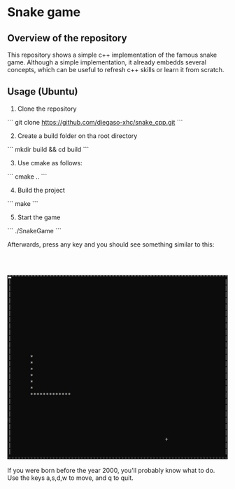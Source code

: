 # Snake game

## Overview of the repository

This repository shows a simple c++ implementation of the famous snake game. Although a simple implementation, it already embedds several concepts, which can be useful to refresh c++ skills or learn it from scratch.

## Usage (Ubuntu)

1. Clone the repository

\`\`\`
git clone https://github.com/diegaso-xhc/snake_cpp.git
\`\`\`

2. Create a build folder on tha root directory

\`\`\`
mkdir build && cd build
\`\`\`

3. Use cmake as follows:

\`\`\`
cmake .. 
\`\`\`

4. Build the project

\`\`\`
make
\`\`\`

5. Start the game

\`\`\`
./SnakeGame
\`\`\`

Afterwards, press any key and you should see something similar to this:

<br />
<br /> 
<p align="center">
   <img src="/Visualizations/snake_sample.PNG" width="700" />
</p>

If you were born before the year 2000, you'll probably know what to do. Use the keys a,s,d,w to move, and q to quit.
